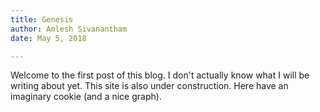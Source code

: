 ```yaml
---
title: Genesis
author: Amlesh Sivanantham
date: May 5, 2018

---
```

<!-- ADDS THE INCLUDE PLOT FUNCTIONS -->
<script src="https://cdn.plot.ly/plotly-latest.min.js"></script>
<script>
    $(function() {
        $("#includeTestPlot").load("./testpage.data/plot3d.mkplt.html");
    });
</script>

Welcome to the first post of this blog. I don't actually know what
I will be writing about yet. This site is also under construction.
Here have an imaginary cookie (and a nice graph).

<div class="juliaplot" id="includeTestPlot"></div>
